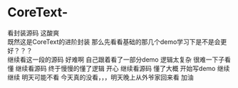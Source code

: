 # CoreText-
看封装源码 这酸爽    
既然这是CoreText的进阶封装 那么先看看基础的那几个demo学习下是不是会更好？？？    
继续看这一段的源码 好难啊
自己跟着看了一部分demo 逻辑太复杂 很难一下子看懂
继续看源码  终于慢慢的懂了逻辑 开心
继续看源码 懂了大概 开始写demo
继续继续 明天可能不看
今天真的没看，，，明天晚上从外爷家回来看
加油
